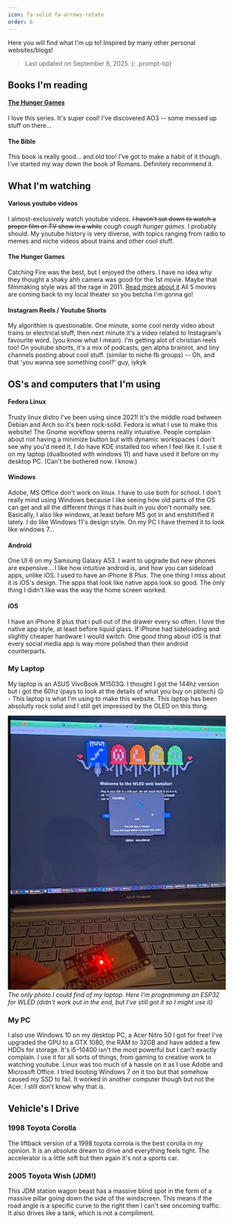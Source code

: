 ```yaml
---
icon: fa-solid fa-arrows-rotate
order: 6
---
```

Here you will find what I'm up to! Inspired by many other personal websites/blogs!

> Last updated on September 8, 2025.
{: .prompt-tip}

## Books I'm reading
#### [The Hunger Games](/posts/hunger-games)
I love this series. It's super cool!
I've discovered AO3 -- some messed up stuff on there...

#### The Bible
This book is really good... and old too! I've got to make a habit of it though. I've started my way down the book of Romans. Definitely recommend it.

## What I'm watching
#### Various youtube videos
I almost-exclusively watch youtube videos. ~~I haven't sat down to watch a proper film or TV show in a while~~ _cough cough hunger games_. I probably should. My youtube history is very diverse, with topics ranging from radio to memes and niche videos about trains and other cool stuff.

#### The Hunger Games
Catching Fire was the best, but I enjoyed the others. I have no idea why they thought a shaky ahh camera was good for the 1st movie. Maybe that filmmaking style was all the rage in 2011. [Read more about it](/posts/hunger-games)
All 5 movies are coming back to my local theater so you betcha I'm gonna go!

#### Instagram Reels / Youtube Shorts
My algorithim is questionable. One minute, some cool nerdy video about trains or electrical stuff, then next minute it's a video related to Instagram's favourite word. (you know what I mean). I'm getting alot of christian reels too!
On youtube shorts, it's a mix of podcasts, gen alpha brainrot, and tiny channels posting about cool stuff. (similar to niche fb groups) -- Oh, and that 'you wanna see something cool?' guy, iykyk

## OS's and computers that I'm using
#### Fedora Linux
Trusty linux distro I've been using since 2021! It's the middle road between Debian and Arch so it's been rock-solid. Fedora is what I use to make this website! The Gnome workflow seems really intuiative. People complain about not having a minimize button but with dynamic workspaces I don't see why you'd need it. I do have KDE installed too when I feel like it. I use it on my laptop (dualbooted with windows 11) and have used it before on my desktop PC. (Can't be bothered now. I know.)

#### Windows
Adobe, MS Office don't work on linux. I have to use both for school. I don't really mind using Windows because I like seeing how old parts of the OS can get and all the different things it has built in you don't normally see. Basically, I also like windows, at least before MS got in and enshittified it lately. I do like Windows 11's design style. On my PC I have themed it to look like windows 7...

#### Android
One UI 6 on my Samsung Galaxy A53. I want to upgrade but new phones are expensive... I like how intuitive android is, and how you can sideload apps, unlike iOS.
I used to have an iPhone 8 Plus. The one thing I miss about it is iOS's design. The apps that look like native apps look so good. The only thing I didn't like was the way the home screen worked.

#### iOS
I have an iPhone 8 plus that i pull out of the drawer every so often. I love the native app style, at least before liquid glass. If iPhone had sideloading and slightly cheaper hardware I would switch. One good thing about iOS is that every social media app is way more polished than their android counterparts.

### My Laptop
My laptop is an ASUS VivoBook M1503Q. I thought I got the 144hz version but i got the 60hz (pays to look at the details of what you buy on pbtech) ☹️ - This laptop is what I'm using to make this website. This laptop has been absolutly rock solid and I still get impressed by the OLED on this thing.

![the only photo i could find of my laptop](/assets/images/laptop.png)
_The only photo I could find of my laptop. Here I'm programming an ESP32 for WLED (didn't work out in the end, but I've still got it so I might use it)_

### My PC
I also use Windows 10 on my desktop PC, a Acer Nitro 50 I got for free! I've upgraded the GPU to a GTX 1080, the RAM to 32GB and have added a few HDDs for storage. It's i5-10400 isn't the most powerful but I can't exactly complain. I use it for all sorts of things, from gaming to creative work to watching youtube. Linux was too much of a hassle on it as I use Adobe and Microsoft Office. I tried booting Windows 7 on it too but that somehow caused my SSD to fail. It worked in another computer though but not the Acer. I still don't know why that is.

## Vehicle's I Drive

### 1998 Toyota Corolla
The liftback version of a 1998 toyota corrola is the best corolla in my opinion. It is an absolute dream to drive and everything feels tight. The accelerator is a little soft but then again it's not a sports car.

### 2005 Toyota Wish (JDM!)
This JDM station wagon beast has a massive blind spot in the form of a massive pillar going down the side of the windscreen. This means if the road angle is a specific curve to the right then I can't see oncoming traffic. It also drives like a tank, which is not a compliment.